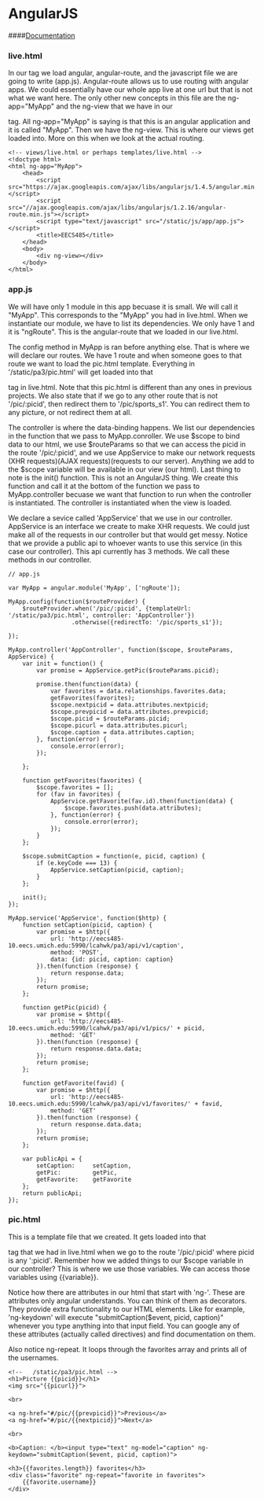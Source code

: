 # AngularJS
####[Documentation](https://docs.angularjs.org/api)

### live.html
In our <head> tag we load angular, angular-route, and the javascript file we are going to write (app.js). Angular-route allows us to use routing with angular apps. We could essentially have our whole app live at one url but that is not what we want here. The only other new concepts in this file are the ng-app="MyApp" and the  ng-view that we have in our <div> tag. All ng-app="MyApp" is saying is that this is an angular application and it is called "MyApp". Then we have the ng-view. This is where our views get loaded into. More on this when we look at the actual routing.
```
<!-- views/live.html or perhaps templates/live.html -->
<!doctype html>
<html ng-app="MyApp">
    <head>
        <script src="https://ajax.googleapis.com/ajax/libs/angularjs/1.4.5/angular.min.js"></script>
        <script src="//ajax.googleapis.com/ajax/libs/angularjs/1.2.16/angular-route.min.js"></script>
        <script type="text/javascript" src="/static/js/app/app.js"></script>
        <title>EECS485</title>
    </head>
    <body>
        <div ng-view></div>
    </body>
</html>
```


### app.js
We will have only 1 module in this app becuase it is small. We will call it "MyApp". This corresponds to the "MyApp" you had in live.html. When we instantiate our module, we have to list its dependencies. We only have 1 and it is "ngRoute". This is the angular-route that we loaded in our live.html.

The config method in MyApp is ran before anything else. That is where we will declare our routes. We have 1 route and when someone goes to that route we want to load the pic.html template. Everything in '/static/pa3/pic.html' will get loaded into that <div ng-view> tag in live.html. Note that this pic.html is different than any ones in previous projects. We also state that if we go to any other route that is not '/pic/:picid', then redirect them to '/pic/sports_s1'. You can redirect them to any picture, or not redirect them at all.

The controller is where the data-binding happens. We list our dependencies in the function that we pass to MyApp.conroller. We use $scope to bind data to our html, we use $routeParams so that we can access the picid in the route '/pic/:picid', and we use AppService to make our network requests (XHR requests)(AJAX requests)(requests to our server). Anything we add to the $scope variable will be available in our view (our html). Last thing to note is the init() function. This is not an AngularJS thing. We create this function and call it at the bottom of the function we pass to MyApp.controller becuase we want that function to run when the controller is instantiated. The controller is instantiated when the view is loaded.

We declare a sevice called 'AppService' that we use in our controller. AppService is an interface we create to make XHR requests. We could just make all of the requests in our controller but that would get messy. Notice that we provide a public  api to whoever wants to use this service (in this case our controller). This api currently has 3 methods. We call these methods in our controller.
```
// app.js

var MyApp = angular.module('MyApp', ['ngRoute']);

MyApp.config(function($routeProvider) {
    $routeProvider.when('/pic/:picid', {templateUrl: '/static/pa3/pic.html', controller: 'AppController'})
                  .otherwise({redirectTo: '/pic/sports_s1'});

});

MyApp.controller('AppController', function($scope, $routeParams, AppService) {
    var init = function() {
        var promise = AppService.getPic($routeParams.picid);

        promise.then(function(data) {
            var favorites = data.relationships.favorites.data;
            getFavorites(favorites);
            $scope.nextpicid = data.attributes.nextpicid;
            $scope.prevpicid = data.attributes.prevpicid;
            $scope.picid = $routeParams.picid;
            $scope.picurl = data.attributes.picurl;
            $scope.caption = data.attributes.caption;
        }, function(error) {
            console.error(error);
        });

    };

    function getFavorites(favorites) {
        $scope.favorites = [];
        for (fav in favorites) {
            AppService.getFavorite(fav.id).then(function(data) {
                $scope.favorites.push(data.attributes);
            }, function(error) {
                console.error(error);
            });
        }
    };

    $scope.submitCaption = function(e, picid, caption) {
        if (e.keyCode === 13) {
            AppService.setCaption(picid, caption);
        }
    };

    init();
});

MyApp.service('AppService', function($http) {
    function setCaption(picid, caption) {
        var promise = $http({
            url: 'http://eecs485-10.eecs.umich.edu:5990/lcahwk/pa3/api/v1/caption',
            method: 'POST',
            data: {id: picid, caption: caption}
        }).then(function (response) {
            return response.data;
        });
        return promise;
    };

    function getPic(picid) {
        var promise = $http({
            url: 'http://eecs485-10.eecs.umich.edu:5990/lcahwk/pa3/api/v1/pics/' + picid,
            method: 'GET'
        }).then(function (response) {
            return response.data.data;
        });
        return promise;
    };

    function getFavorite(favid) {
        var promise = $http({
            url: 'http://eecs485-10.eecs.umich.edu:5990/lcahwk/pa3/api/v1/favorites/' + favid,
            method: 'GET'
        }).then(function (response) {
            return response.data.data;
        });
        return promise;
    };

    var publicApi = {
        setCaption:     setCaption,
        getPic:         getPic,
        getFavorite:    getFavorite
    };
    return publicApi;
});
```

### pic.html
This is a template file that we created. It gets loaded into that <div> tag that we had in live.html when we go to the route '/pic/:picid' where picid is any ':picid'. Remember how we added things to our $scope variable in our controller? This is where we use those variables. We can access those variables using {{variable}}.

Notice how there are attributes in our html that start with 'ng-'. These are attributes only angular understands. You can think of them as decorators. They provide extra functionality to our HTML elements. Like for example, 'ng-keydown' will execute "submitCaption($event, picid, caption)" whenever you type anything into that input field. You can google any of these attributes (actually called directives) and find documentation on them.

Also notice ng-repeat. It loops through the favorites array and prints all of the usernames.
```
<!--   /static/pa3/pic.html -->
<h1>Picture {{picid}}</h1>
<img src="{{picurl}}">

<br>

<a ng-href="#/pic/{{prevpicid}}">Previous</a>
<a ng-href="#/pic/{{nextpicid}}">Next</a>

<br>

<b>Caption: </b><input type="text" ng-model="caption" ng-keydown="submitCaption($event, picid, caption)">

<h3>{{favorites.length}} favorites</h3>
<div class="favorite" ng-repeat="favorite in favorites">
    {{favorite.username}}
</div>
```
